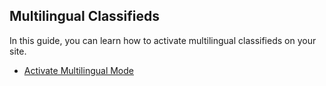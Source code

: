 ## Multilingual Classifieds

In this guide, you can learn how to activate multilingual classifieds on your site.

*   [Activate Multilingual Mode](multilingual-mode.md)
